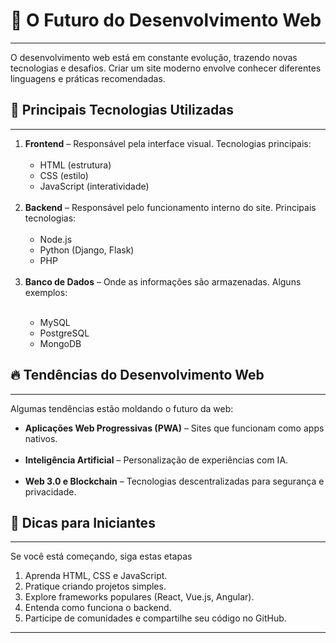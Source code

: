 <!DOCTYPE html>
<html lang="pt-BR">

<head>
    <meta charset="UTF-8">
    <meta name="viewport" content="width=device-width, initial-scale=1.0">
</head>
<body>
    <h1>🚀 O Futuro do Desenvolvimento Web</h1>
    <hr>
    <p>O desenvolvimento web está em constante evolução, trazendo novas tecnologias e desafios. Criar um site moderno
        envolve conhecer diferentes linguagens e práticas recomendadas.</p>
    <h2>📌 Principais Tecnologias Utilizadas</h2>
    <hr>
    <ol>
        <li><strong>Frontend</strong> – Responsável pela interface visual. Tecnologias principais:
            <ul>
                <br>
                <li>HTML (estrutura)</li>
                <li>CSS (estilo)</li>
                <li>JavaScript (interatividade)</li>
                <br>
            </ul>
        </li>
        <li><strong>Backend</strong> – Responsável pelo funcionamento interno do site. Principais tecnologias:
            <ul>
                <br>
                <li>Node.js</li>
                <li>Python (Django, Flask)</li>
                <li>PHP</li>
                <br>
            </ul>
        </li>
        <li><strong>Banco de Dados</strong> – Onde as informações são armazenadas. Alguns exemplos:</strong></li>
        <ul>
            <br>
            <li>MySQL</li>
            <li>PostgreSQL</li>
            <li>MongoDB</li>
        </ul>
    </ol>
    <h2>🔥 Tendências do Desenvolvimento Web</h2>
    <hr>
    <p>Algumas tendências estão moldando o futuro da web:</p>
    <ul>
        <li><strong>Aplicações Web Progressivas (PWA)</strong> – Sites que funcionam como apps nativos.</li>
        <br>
        <li><strong>Inteligência Artificial</strong> – Personalização de experiências com IA.</li>
        <br>
        <li><strong>Web 3.0 e Blockchain</strong> – Tecnologias descentralizadas para segurança e privacidade.</li>
    </ul>
    <h2>🎯 Dicas para Iniciantes</h2>
    <hr>
    <p>Se você está começando, siga estas etapas</p>
    <ol>
        <li>Aprenda HTML, CSS e JavaScript.</li>
        <li>Pratique criando projetos simples.</li>
        <li>Explore frameworks populares (React, Vue.js, Angular).</li>
        <li>Entenda como funciona o backend.</li>
        <li>Participe de comunidades e compartilhe seu código no GitHub.</li>
    </ol>
    <hr>
</body>
</html>
